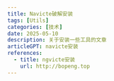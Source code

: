 ```yaml
---
title: Navicte破解安装
tags: [Utils]
categories: [技术]
date: 2025-05-10
description: 关于安装一些工具的文章
articleGPT: navicte安装
references:
  - title: ngvicte安装
    url: http://bopeng.top
---
```


